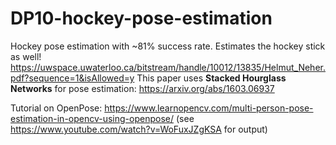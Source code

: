 # DP10-hockey-pose-estimation

Hockey pose estimation with ~81% success rate. Estimates the hockey stick as well! https://uwspace.uwaterloo.ca/bitstream/handle/10012/13835/Helmut_Neher.pdf?sequence=1&isAllowed=y
This paper uses **Stacked Hourglass Networks** for pose estimation: https://arxiv.org/abs/1603.06937 


Tutorial on OpenPose:
https://www.learnopencv.com/multi-person-pose-estimation-in-opencv-using-openpose/
(see https://www.youtube.com/watch?v=WoFuxJZgKSA for output)






